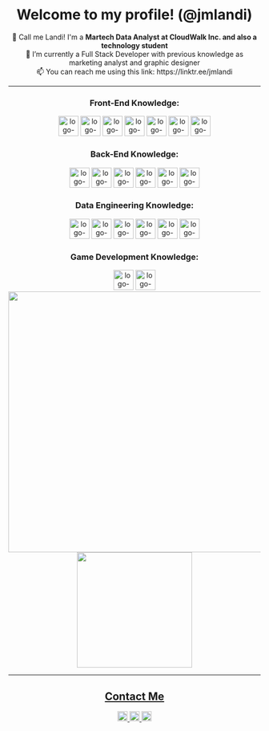 <div align="center">
  <h1><strong>Welcome to my profile!</strong> (@jmlandi)</h1>
</div>

<div align="center">
  👋 Call me Landi! I'm a <strong>Martech Data Analyst at CloudWalk Inc. and also a technology student</strong>
  <br>🌱 I’m currently a Full Stack Developer with previous knowledge as marketing analyst and graphic designer
  <br>📫 You can reach me using this link: https://linktr.ee/jmlandi
<hr>
</div>

<div align="center">
  <h3>Front-End Knowledge:</h3>
  <img width="40px" alt="logo-html5" src="https://cdn.jsdelivr.net/gh/devicons/devicon/icons/html5/html5-original.svg">
  <img width="40px" alt="logo-css" src="https://cdn.jsdelivr.net/gh/devicons/devicon/icons/css3/css3-original.svg">
  <img width="40px" alt="logo-javascript" src="https://cdn.jsdelivr.net/gh/devicons/devicon/icons/javascript/javascript-original.svg">
  <img width="40px" alt="logo-vue" src="https://cdn.jsdelivr.net/gh/devicons/devicon@latest/icons/vuejs/vuejs-original-wordmark.svg">
  <img width="40px" alt="logo-figma" src="https://cdn.jsdelivr.net/gh/devicons/devicon@latest/icons/figma/figma-original.svg">
  <img width="40px" alt="logo-photoshop" src="https://cdn.jsdelivr.net/gh/devicons/devicon@latest/icons/photoshop/photoshop-original.svg">
  <img width="40px" alt="logo-illustrator" src="https://cdn.jsdelivr.net/gh/devicons/devicon@latest/icons/illustrator/illustrator-plain.svg">
</div>

<div align="center">
  <h3>Back-End Knowledge:</h3>
  <img width="40px" alt="logo-node" src="https://cdn.jsdelivr.net/gh/devicons/devicon@latest/icons/typescript/typescript-original.svg">
  <img width="40px" alt="logo-node" src="https://cdn.jsdelivr.net/gh/devicons/devicon@latest/icons/nodejs/nodejs-original-wordmark.svg">
  <img width="40px" alt="logo-ruby" src="https://cdn.jsdelivr.net/gh/devicons/devicon/icons/ruby/ruby-original.svg">
  <img width="40px" alt="logo-on-rails" src="https://cdn.jsdelivr.net/gh/devicons/devicon/icons/rails/rails-plain-wordmark.svg">
  <img width="40px" alt="logo-python" src="https://cdn.jsdelivr.net/gh/devicons/devicon/icons/python/python-original.svg">
  <img width="40px" alt="logo-flask" src="https://cdn.jsdelivr.net/gh/devicons/devicon@latest/icons/flask/flask-original-wordmark.svg">
</div>

<div align="center">
  <h3>Data Engineering Knowledge:</h3>
  <img width="40px" alt="logo-pandas" src="https://cdn.jsdelivr.net/gh/devicons/devicon@latest/icons/pandas/pandas-original-wordmark.svg">
  <img width="40px" alt="logo-sqalc" src="https://cdn.jsdelivr.net/gh/devicons/devicon@latest/icons/sqlalchemy/sqlalchemy-original-wordmark.svg">
  <img width="40px" alt="logo-sqlite" src="https://cdn.jsdelivr.net/gh/devicons/devicon@latest/icons/sqlite/sqlite-original.svg">
  <img width="40px" alt="logo-postgreSQL" src="https://cdn.jsdelivr.net/gh/devicons/devicon/icons/postgresql/postgresql-plain-wordmark.svg">
  <img width="40px" alt="logo-mySQL" src="https://cdn.jsdelivr.net/gh/devicons/devicon@latest/icons/mysql/mysql-original-wordmark.svg">
  <img width="40px" alt="logo-GCP" src="https://cdn.jsdelivr.net/gh/devicons/devicon@latest/icons/googlecloud/googlecloud-original.svg">
</div>

<div align="center">
  <h3>Game Development Knowledge:</h3>
  <img width="40px" alt="logo-c#" src="https://cdn.jsdelivr.net/gh/devicons/devicon@latest/icons/csharp/csharp-original.svg">
  <img width="40px" alt="logo-unity" src="https://cdn.jsdelivr.net/gh/devicons/devicon@latest/icons/unity/unity-original.svg">
</div>

<div align="center">
  <a href="https://linktr.ee/jmlandi" target="_blank">
    <img width="520px" src="https://github-readme-stats.vercel.app/api?username=jmlandi&theme=transparent&border_radius=30&hide_border=True">
  <a href="https://linktr.ee/jmlandi" target="_blank">
    <img width="230px" src="https://github-readme-stats.vercel.app/api/top-langs/?username=jmlandi&theme=transparent&border_radius=30&hide_border=True">
</div>
 
<hr>

<div align="center">
  <h2>Contact Me</h2>
  <a href="mailto:joaomarcospsnbr@gmail.com" target="_blank">
     <img height="20px" alt="logo-gmail" src="https://img.shields.io/badge/Gmail-D14836?style=for-the-badge&logo=gmail&logoColor=white">
  <a href="http://wa.me/5516992772621" target="_blank">
    <img height="20px" alt="logo-whatsapp" src="https://img.shields.io/badge/WhatsApp-25D366?style=for-the-badge&logo=whatsapp&logoColor=white">
  <a href ="https://www.linkedin.com/in/joaomarcoslandi" target="_blank">
     <img height="20px" src="https://img.shields.io/badge/LinkedIn-0077B5?style=for-the-badge&logo=linkedin&logoColor=white">
 </div>
